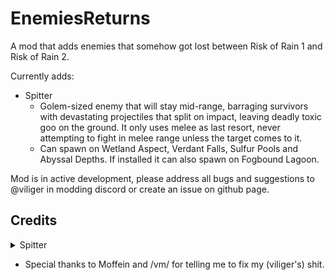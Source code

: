 # EnemiesReturns
A mod that adds enemies that somehow got lost between Risk of Rain 1 and Risk of Rain 2.

Currently adds:
* Spitter
	* Golem-sized enemy that will stay mid-range, barraging survivors with devastating projectiles that split on impact, leaving deadly toxic goo on the ground. It only uses melee as last resort, never attempting to fight in melee range unless the target comes to it.
	* Can spawn on Wetland Aspect, Verdant Falls, Sulfur Pools and Abyssal Depths. If installed it can also spawn on Fogbound Lagoon.

Mod is in active development, please address all bugs and suggestions to @viliger in modding discord or create an issue on github page.

## Credits
<details>
<summary>Spitter</summary>

* Model by Jinazler
* Rigging and animation by Sentinel 
* Code by viliger
* Majority of sounds come from RoR and RoRR
</details>

* Special thanks to Moffein and /vm/ for telling me to fix my (viliger's) shit.
